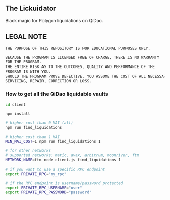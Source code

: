 ## The Lickuidator

Black magic for Polygon liquidations on QiDao.

## LEGAL NOTE

```bash
THE PURPOSE OF THIS REPOSITORY IS FOR EDUCATIONAL PURPOSES ONLY.

BECAUSE THE PROGRAM IS LICENSED FREE OF CHARGE, THERE IS NO WARRANTY
FOR THE PROGRAM.
THE ENTIRE RISK AS TO THE OUTCOMES, QUALITY AND PERFORMANCE OF THE
PROGRAM IS WITH YOU.
SHOULD THE PROGRAM PROVE DEFECTIVE, YOU ASSUME THE COST OF ALL NECESSARY
SERVICING, REPAIR, CORRECTION OR LOSS.
```

### How to get all the QiDao liquidable vaults


```bash
cd client

npm install

# higher cost than 0 MAI (all)
npm run find_liquidations

# higher cost than 1 MAI
MIN_MAI_COST=1 npm run find_liquidations 1

# for other networks
# supported networks: matic, avax, arbitrum, moonriver, ftm
NETWORK_NAME=ftm node client.js find_liquidations 1

# if you want to use a specific RPC endpoint
export PRIVATE_RPC="my_rpc"

# if the RPC endpoint is username/password protected
export PRIVATE_RPC_USERNAME="user"
export PRIVATE_RPC_PASSWORD="password"
```
